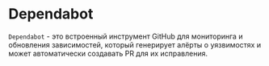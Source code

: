 # Dependabot

`Dependabot` - это встроенный инструмент GitHub для мониторинга и обновления зависимостей, который генерирует алёрты о уязвимостях и может автоматически создавать PR для их исправления.
